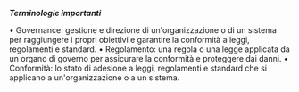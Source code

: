 ***Terminologie importanti***

•	Governance: gestione e direzione di un'organizzazione o di un sistema per raggiungere i propri obiettivi e garantire la conformità a leggi, regolamenti e standard.
•	Regolamento: una regola o una legge applicata da un organo di governo per assicurare la conformità e proteggere dai danni.
•	Conformità: lo stato di adesione a leggi, regolamenti e standard che si applicano a un'organizzazione o a un sistema.
